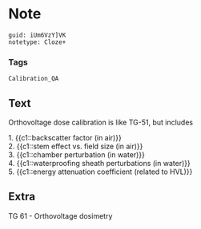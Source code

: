 # Note
```
guid: iUm6VzY]VK
notetype: Cloze+
```

### Tags
```
Calibration_QA
```

## Text
Orthovoltage dose calibration is like TG-51, but includes<div>1. {{c1::backscatter factor (in air)}}</div><div>2. {{c1::stem effect vs. field size (in air)}}</div><div>3. {{c1::chamber perturbation (in water)}}</div><div>4. {{c1::waterproofing sheath perturbations (in water)}}</div><div>5. {{c1::energy attenuation coefficient (related to HVL)}}</div>

## Extra
TG 61 - Orthovoltage dosimetry
